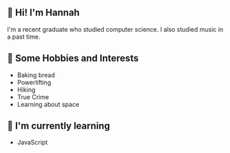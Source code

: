 <h2>👋 Hi! I'm Hannah</h2>
I'm a recent graduate who studied computer science. I also studied music in a past time.

<h2>💞️ Some Hobbies and Interests</h2>
<ul>
  <li>Baking bread</li>
  <li>Powerlifting</li>
  <li>Hiking</li>
  <li>True Crime</li>
  <li>Learning about space</li>
</ul>
 
<h2>🌱 I'm currently learning</h2>
<ul>
  <li>JavaScript</li>
</ul>


<!---
hannahcerezo/hannahcerezo is a ✨ special ✨ repository because its `README.md` (this file) appears on your GitHub profile.
You can click the Preview link to take a look at your changes.
--->
